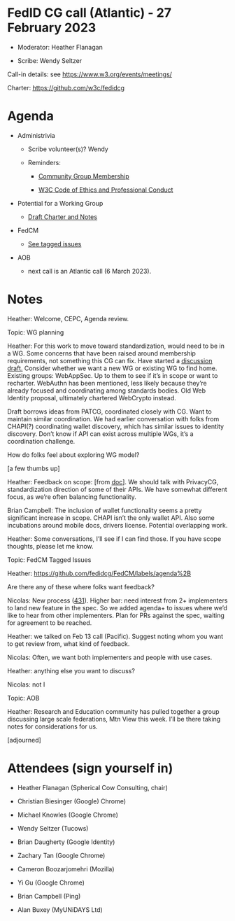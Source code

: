 # FedID CG call (Atlantic) - 27 February 2023

-   Moderator: Heather Flanagan

-   Scribe: Wendy Seltzer

Call-in details: see
[<u>https://www.w3.org/events/meetings/</u>](https://www.w3.org/events/meetings/)

Charter:
[<u>https://github.com/w3c/fedidcg</u>](https://github.com/w3c/fedidcg)

Agenda
======

-   Administrivia

    -   Scribe volunteer(s)? Wendy

    -   Reminders:

        -   [<u>Community Group Membership</u>](https://www.w3.org/community/fed-id/)

        -   [<u>W3C Code of Ethics and Professional Conduct</u>](https://www.w3.org/Consortium/cepc/)

-   Potential for a Working Group

    -   [<u>Draft Charter and Notes</u>](https://docs.google.com/document/d/1I-ZPbpOlXpU1fFcmu-loWd8_inX6wBG_toSNGswyZRI/edit#)

-   FedCM

    -   [<u>See tagged issues</u>](https://github.com/fedidcg/FedCM/labels/agenda%2B)

-   AOB

    -   next call is an Atlantic call (6 March 2023).

Notes
=====

Heather: Welcome, CEPC, Agenda review.

Topic: WG planning

Heather: For this work to move toward standardization, would need to be
in a WG. Some concerns that have been raised around membership
requirements, not something this CG can fix. Have started a
[<u>discussion
draft.</u>](https://docs.google.com/document/d/1I-ZPbpOlXpU1fFcmu-loWd8_inX6wBG_toSNGswyZRI/edit#)
Consider whether we want a new WG or existing WG to find home. Existing
groups: WebAppSec. Up to them to see if it’s in scope or want to
recharter. WebAuthn has been mentioned, less likely because they’re
already focused and coordinating among standards bodies. Old Web
Identity proposal, ultimately chartered WebCrypto instead.

Draft borrows ideas from PATCG, coordinated closely with CG. Want to
maintain similar coordination. We had earlier conversation with folks
from CHAPI(?) coordinating wallet discovery, which has similar issues to
identity discovery. Don’t know if API can exist across multiple WGs,
it’s a coordination challenge.

How do folks feel about exploring WG model?

\[a few thumbs up\]

Heather: Feedback on scope: \[from
[<u>doc</u>](https://docs.google.com/document/d/1I-ZPbpOlXpU1fFcmu-loWd8_inX6wBG_toSNGswyZRI/edit#)\].
We should talk with PrivacyCG, standardization direction of some of
their APIs. We have somewhat different focus, as we’re often balancing
functionality.

Brian Campbell: The inclusion of wallet functionality seems a pretty
significant increase in scope. CHAPI isn’t the only wallet API. Also
some incubations around mobile docs, drivers license. Potential
overlapping work.

Heather: Some conversations, I’ll see if I can find those. If you have
scope thoughts, please let me know.

Topic: FedCM Tagged Issues

Heather:
[<u>https://github.com/fedidcg/FedCM/labels/agenda%2B</u>](https://github.com/fedidcg/FedCM/labels/agenda%2B)

Are there any of these where folks want feedback?

Nicolas: New process
([<u>431</u>](https://github.com/fedidcg/FedCM/issues/431)). Higher bar:
need interest from 2+ implementers to land new feature in the spec. So
we added agenda+ to issues where we’d like to hear from other
implementers. Plan for PRs against the spec, waiting for agreement to be
reached.

Heather: we talked on Feb 13 call (Pacific). Suggest noting whom you
want to get review from, what kind of feedback.

Nicolas: Often, we want both implementers and people with use cases.

Heather: anything else you want to discuss?

Nicolas: not I

Topic: AOB

Heather: Research and Education community has pulled together a group
discussing large scale federations, Mtn View this week. I’ll be there
taking notes for considerations for us.

\[adjourned\]


Attendees (sign yourself in)
============================

-   Heather Flanagan (Spherical Cow Consulting, chair)

-   Christian Biesinger (Google) Chrome)

-   Michael Knowles (Google Chrome)

-   Wendy Seltzer (Tucows)

-   Brian Daugherty (Google Identity)

-   Zachary Tan (Google Chrome)

-   Cameron Boozarjomehri (Mozilla)

-   Yi Gu (Google Chrome)

-   Brian Campbell (Ping)

-   Alan Buxey (MyUNiDAYS Ltd)
